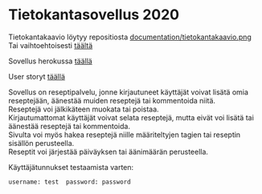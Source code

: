 Tietokantasovellus 2020
======
  

Tietokantakaavio löytyy repositiosta
[documentation/tietokantakaavio.png](https://github.com/hupijekku/tsoha/blob/master/documentation/tietokantakaavio.png)  
Tai vaihtoehtoisesti [täältä](https://dbdiagram.io/d/5e6a5b1b4495b02c3b882b06)  

Sovellus herokussa [täällä](https://tsoha-food-blog.herokuapp.com/)  

User storyt [täällä](https://github.com/hupijekku/tsoha/blob/master/documentation/USERSTORIES.md)  

Sovellus on reseptipalvelu, jonne kirjautuneet käyttäjät voivat lisätä omia reseptejään, äänestää muiden reseptejä tai kommentoida niitä.  
Reseptejä voi jälkikäteen muokata tai poistaa.  
Kirjautumattomat käyttäjät voivat selata reseptejä, mutta eivät voi lisätä tai äänestää reseptejä tai kommentoida.  
Sivulta voi myös hakea reseptejä niille määriteltyjen tagien tai reseptin sisällön perusteella.  
Reseptit voi järjestää päiväyksen tai äänimäärän perusteella.  

Käyttäjätunnukset testaamista varten:  
```
username: test  password: password
```


